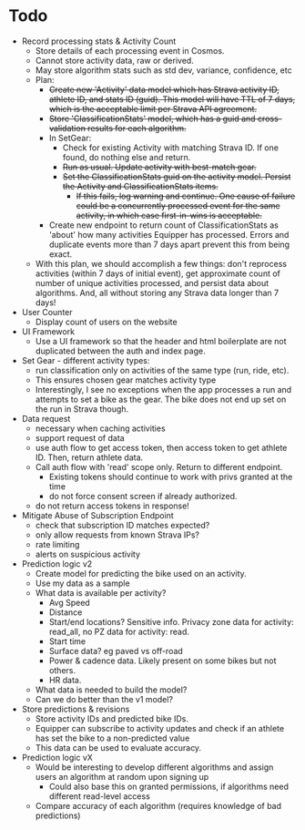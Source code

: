 # Todo
* Record processing stats & Activity Count
  * Store details of each processing event in Cosmos.
  * Cannot store activity data, raw or derived.
  * May store algorithm stats such as std dev, variance, confidence, etc
  * Plan: 
    * ~~Create new 'Activity' data model which has Strava activity ID, athlete ID, and stats ID (guid). This model will have TTL of 7 days, which is the acceptable limit per Strava API agreement.~~
    * ~~Store 'ClassificationStats' model, which has a guid and cross-validation results for each algorithm.~~
    * In SetGear: 
      * Check for existing Activity with matching Strava ID. If one found, do nothing else and return.
      * ~~Run as usual. Update activity with best-match gear.~~
      * ~~Set the ClassificationStats guid on the activity model. Persist the Activity and ClassificationStats items.~~
        * ~~If this fails, log warning and continue. One cause of failure could be a concurrently processed event for the same activity, in which case first-in-wins is acceptable.~~
    * Create new endpoint to return count of ClassificationStats as 'about' how many activities Equipper has processed. Errors and duplicate events more than 7 days apart prevent this from being exact.
  * With this plan, we should accomplish a few things: don't reprocess activities (within 7 days of initial event), get approximate count of number of unique activities processed, and persist data about algorithms. And, all without storing any Strava data longer than 7 days!
* User Counter
  * Display count of users on the website
* UI Framework
  * Use a UI framework so that the header and html boilerplate are not duplicated between the auth and index page.
* Set Gear - different activity types:
  * run classification only on activities of the same type (run, ride, etc). 
  * This ensures chosen gear matches activity type
  * Interestingly, I see no exceptions when the app processes a run and attempts to set a bike as the gear. The bike does not end up set on the run in Strava though.
* Data request
  * necessary when caching activities
  * support request of data
  * use auth flow to get access token, then access token to get athlete ID. Then, return athlete data.
  * Call auth flow with 'read' scope only. Return to different endpoint.
    * Existing tokens should continue to work with privs granted at the time
    * do not force consent screen if already authorized.
  * do not return access tokens in response!
* Mitigate Abuse of Subscription Endpoint
  * check that subscription ID matches expected? 
  * only allow requests from known Strava IPs?
  * rate limiting
  * alerts on suspicious activity
* Prediction logic v2
  * Create model for predicting the bike used on an activity.
  * Use my data as a sample
  * What data is available per activity? 
    * Avg Speed
    * Distance
    * Start/end locations? Sensitive info. Privacy zone data for activity: read_all, no PZ data for activity: read.
    * Start time
    * Surface data? eg paved vs off-road
    * Power & cadence data. Likely present on some bikes but not others.
    * HR data.
  * What data is needed to build the model?
  * Can we do better than the v1 model?
* Store predictions & revisions
  * Store activity IDs and predicted bike IDs. 
  * Equipper can subscribe to activity updates and check if an athlete has set the bike to a non-predicted value
  * This data can be used to evaluate accuracy.
* Prediction logic vX
  * Would be interesting to develop different algorithms and assign users an algorithm at random upon signing up
    * Could also base this on granted permissions, if algorithms need different read-level access
  * Compare accuracy of each algorithm (requires knowledge of bad predictions)